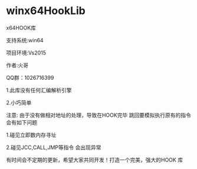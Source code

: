 # winx64HookLib
x64HOOK库

支持系统:win64

项目环境:Vs2015

作者:火哥

QQ群：1026716399



1.此库没有任何汇编解析引擎

2.小巧简单


注意: 由于没有做相对地址的处理，导致在HOOK完毕 跳回要模拟执行原有的指令会有如下问题

1.碰见立即数内存寻址

2.碰见JCC,CALL,JMP等指令 会出现异常


有时间会不定期的更新，希望大家共同开发！打造一个完美，强大的HOOK 库